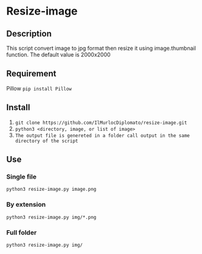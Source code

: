 # Resize-image


## Description

This script convert image to jpg format then resize it using image.thumbnail function.
The default value is 2000x2000

## Requirement

Pillow 
```pip install Pillow ```

## Install

1. ```git clone https://github.com/IlMurlocDiplomato/resize-image.git```
2. ```python3 <directory, image, or list of image>```
3. ```The output file is genereted in a folder call output in the same directory of the script```
## Use

### Single file 
```python3 resize-image.py image.png ``` 
### By extension
```python3 resize-image.py img/*.png ```
### Full folder
```python3 resize-image.py img/ ```
